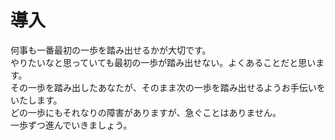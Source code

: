 # 導入 

何事も一番最初の一歩を踏み出せるかが大切です。  
やりたいなと思っていても最初の一歩が踏み出せない。よくあることだと思います。  
その一歩を踏み出したあなたが、そのまま次の一歩を踏み出せるようお手伝いをいたします。  
どの一歩にもそれなりの障害がありますが、急ぐことはありません。  
一歩ずつ進んでいきましょう。



